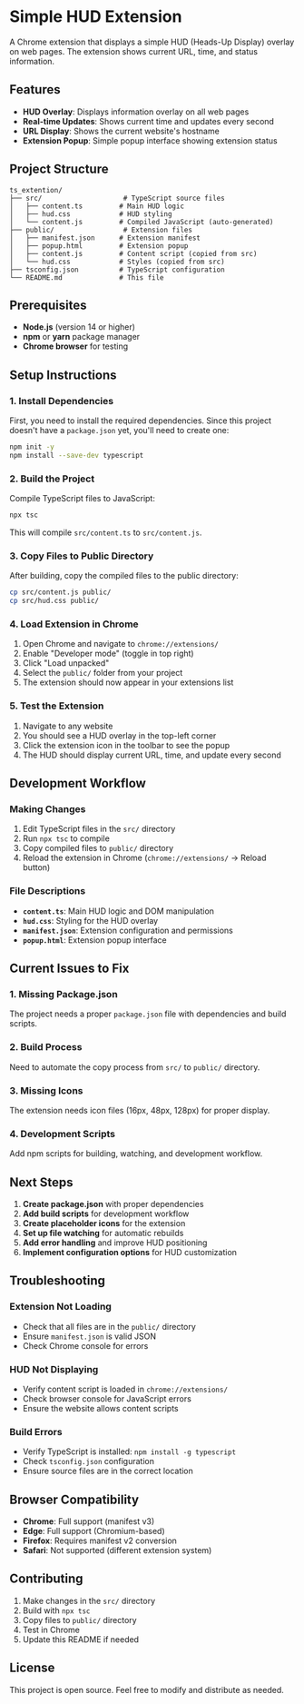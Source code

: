 # Simple HUD Extension

A Chrome extension that displays a simple HUD (Heads-Up Display) overlay on web pages. The extension shows current URL, time, and status information.

## Features

- **HUD Overlay**: Displays information overlay on all web pages
- **Real-time Updates**: Shows current time and updates every second
- **URL Display**: Shows the current website's hostname
- **Extension Popup**: Simple popup interface showing extension status

## Project Structure

```
ts_extention/
├── src/                    # TypeScript source files
│   ├── content.ts         # Main HUD logic
│   ├── hud.css            # HUD styling
│   └── content.js         # Compiled JavaScript (auto-generated)
├── public/                 # Extension files
│   ├── manifest.json      # Extension manifest
│   ├── popup.html         # Extension popup
│   ├── content.js         # Content script (copied from src)
│   └── hud.css            # Styles (copied from src)
├── tsconfig.json          # TypeScript configuration
└── README.md              # This file
```

## Prerequisites

- **Node.js** (version 14 or higher)
- **npm** or **yarn** package manager
- **Chrome browser** for testing

## Setup Instructions

### 1. Install Dependencies

First, you need to install the required dependencies. Since this project doesn't have a `package.json` yet, you'll need to create one:

```bash
npm init -y
npm install --save-dev typescript
```

### 2. Build the Project

Compile TypeScript files to JavaScript:

```bash
npx tsc
```

This will compile `src/content.ts` to `src/content.js`.

### 3. Copy Files to Public Directory

After building, copy the compiled files to the public directory:

```bash
cp src/content.js public/
cp src/hud.css public/
```

### 4. Load Extension in Chrome

1. Open Chrome and navigate to `chrome://extensions/`
2. Enable "Developer mode" (toggle in top right)
3. Click "Load unpacked"
4. Select the `public/` folder from your project
5. The extension should now appear in your extensions list

### 5. Test the Extension

1. Navigate to any website
2. You should see a HUD overlay in the top-left corner
3. Click the extension icon in the toolbar to see the popup
4. The HUD should display current URL, time, and update every second

## Development Workflow

### Making Changes

1. Edit TypeScript files in the `src/` directory
2. Run `npx tsc` to compile
3. Copy compiled files to `public/` directory
4. Reload the extension in Chrome (`chrome://extensions/` → Reload button)

### File Descriptions

- **`content.ts`**: Main HUD logic and DOM manipulation
- **`hud.css`**: Styling for the HUD overlay
- **`manifest.json`**: Extension configuration and permissions
- **`popup.html`**: Extension popup interface

## Current Issues to Fix

### 1. Missing Package.json
The project needs a proper `package.json` file with dependencies and build scripts.

### 2. Build Process
Need to automate the copy process from `src/` to `public/` directory.

### 3. Missing Icons
The extension needs icon files (16px, 48px, 128px) for proper display.

### 4. Development Scripts
Add npm scripts for building, watching, and development workflow.

## Next Steps

1. **Create package.json** with proper dependencies
2. **Add build scripts** for development workflow
3. **Create placeholder icons** for the extension
4. **Set up file watching** for automatic rebuilds
5. **Add error handling** and improve HUD positioning
6. **Implement configuration options** for HUD customization

## Troubleshooting

### Extension Not Loading
- Check that all files are in the `public/` directory
- Ensure `manifest.json` is valid JSON
- Check Chrome console for errors

### HUD Not Displaying
- Verify content script is loaded in `chrome://extensions/`
- Check browser console for JavaScript errors
- Ensure the website allows content scripts

### Build Errors
- Verify TypeScript is installed: `npm install -g typescript`
- Check `tsconfig.json` configuration
- Ensure source files are in the correct location

## Browser Compatibility

- **Chrome**: Full support (manifest v3)
- **Edge**: Full support (Chromium-based)
- **Firefox**: Requires manifest v2 conversion
- **Safari**: Not supported (different extension system)

## Contributing

1. Make changes in the `src/` directory
2. Build with `npx tsc`
3. Copy files to `public/` directory
4. Test in Chrome
5. Update this README if needed

## License

This project is open source. Feel free to modify and distribute as needed. 